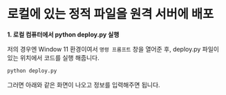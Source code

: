 # 로컬에 있는 정적 파일을 원격 서버에 배포

**1. 로컬 컴퓨터에서 python deploy.py 실행**

저의 경우엔 Window 11 환경이여서 `명령 프롬프트` 창을 열어준 후, deploy.py 파일이 있는 위치에서 코드를 실행 해줍니다.
```sh
python deploy.py
```

그러면 아래와 같은 화면이 나오고 정보를 입력해주면 됩니다.